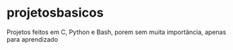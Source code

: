 # projetosbasicos
Projetos feitos em C, Python e Bash, porem sem muita importância, apenas para aprendizado
